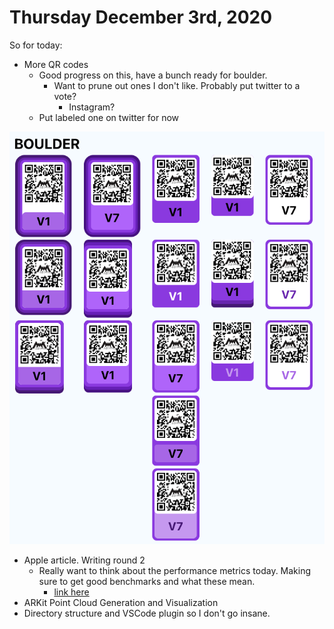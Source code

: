 # Thursday December 3rd, 2020

So for today:

* More QR codes
  * Good progress on this, have a bunch ready for boulder. 
    * Want to prune out ones I don't like. Probably put twitter to a vote?
      * Instagram?
  * Put labeled one on twitter for now

![qr codes](qr_codes.png)

* Apple article. Writing round 2
  * Really want to think about the performance metrics today. Making sure to get good benchmarks and what these mean.
    * [link here](apple_m1_2.md)
* ARKit Point Cloud Generation and Visualization
* Directory structure and VSCode plugin so I don't go insane.